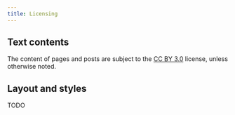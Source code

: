 ```yaml
---
title: Licensing
---
```


Text contents
-------------

The content of pages and posts are subject to the [CC BY 3.0][] license, unless
otherwise noted.

[CC BY 3.0]: http://creativecommons.org/licenses/by/3.0/

Layout and styles
-----------------

TODO

